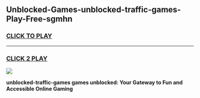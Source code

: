 
## Unblocked-Games-unblocked-traffic-games-Play-Free-sgmhn
<h3>
<a href="https://premium76.site?title=unblocked-traffic-games&ref=21A">CLICK TO PLAY</a></h3>
<hr>

<h3>
<a href="https://premium76.site?title=unblocked-traffic-games&ref=21A">CLICK 2 PLAY</a>
  
</h3>

<a href="https://premium76.site?title=unblocked-traffic-games&ref=21A"><img src="https://clearcache.store/games.png"></a>


**unblocked-traffic-games games unblocked: Your Gateway to Fun and Accessible Online Gaming**
